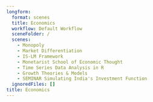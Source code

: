 ```yaml
---
longform:
  format: scenes
  title: Economics
  workflow: Default Workflow
  sceneFolder: /
  scenes:
    - Monopoly
    - Market Differentiation
    - IS-LM Framework
    - Monetarist School of Economic Thought
    - Time Series Data Analysis in R
    - Growth Theories & Models
    - SEMINAR Simulating India's Investment Function
  ignoredFiles: []
title: Economics
---
```


